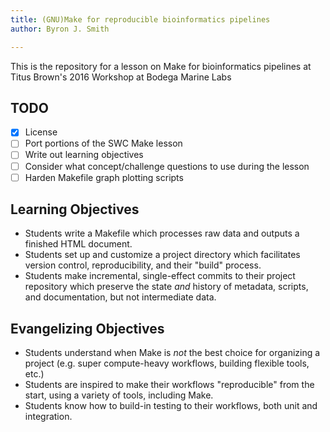 ```yaml
---
title: (GNU)Make for reproducible bioinformatics pipelines
author: Byron J. Smith

---
```


This is the repository for a lesson on Make for bioinformatics pipelines at
Titus Brown's 2016 Workshop at Bodega Marine Labs

## TODO ##

-   [x] License
-   [ ] Port portions of the SWC Make lesson
-   [ ] Write out learning objectives
-   [ ] Consider what concept/challenge questions to use during the lesson
-   [ ] Harden Makefile graph plotting scripts

## Learning Objectives ##

-   Students write a Makefile which processes raw data and outputs a finished
    HTML document.
-   Students set up and customize a project directory which facilitates
    version control, reproducibility, and their "build" process.
-   Students make incremental, single-effect commits to their project
    repository which preserve the state _and_ history of metadata, scripts, and
    documentation, but not intermediate data.

## Evangelizing Objectives ##
-   Students understand when Make is _not_ the best choice for organizing a
    project (e.g. super compute-heavy workflows, building flexible tools, etc.)
-   Students are inspired to make their workflows "reproducible" from the
    start, using a variety of tools, including Make.
-   Students know how to build-in testing to their workflows, both unit and
    integration.
